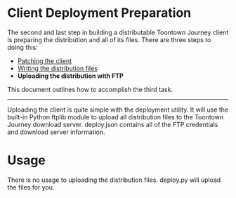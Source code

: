 Client Deployment Preparation
========================
The second and last step in building a distributable Toontown Journey client is preparing the distribution and all of its files. There are three steps to doing this:

* [Patching the client](02-patching.md)
* [Writing the distribution files](03-writing.md)
* **Uploading the distribution with FTP**

This document outlines how to accomplish the third task.

- - -

Uploading the client is quite simple with the deployment utility. It will use the built-in Python ftplib module to upload all distribution files to the Toontown Journey download server. deploy.json contains all of the FTP credentials and download server information.

# Usage
There is no usage to uploading the distribution files. deploy.py will upload the files for you.
